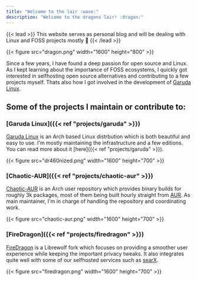 ```yaml
---
title: "Welcome to the lair :wave:"
description: "Welcome to the dragons lair! :dragon:"
---
```


{{< lead >}}
This website serves as personal blog and will be dealing with Linux and FOSS projects mostly :eagle:
{{< /lead >}}

{{< figure src="dragon.png" width="1600" height="800" >}}

Since a few years, I have found a deep passion for open source and Linux. As I kept learning about the importance of FOSS ecosystems, I quickly got interested in selfhosting open source alternatives and contributing to a few projects myself. Thats also how I got involved in the development of [Garuda Linux](https://garudalinux.org).

## Some of the projects I maintain or contribute to:
### [Garuda Linux]({{< ref "projects/garuda" >}})

[Garuda Linux](https://garudalinux.org) is an Arch based Linux distrbution which is both beautiful and easy to use. I'm mostly maintaining the infrastructure and a few editions. You can read more about it [here]({{< ref "projects/garuda" >}}).

{{< figure src="dr460nized.png" width="1600" height="700" >}}

### [Chaotic-AUR]({{< ref "projects/chaotic-aur" >}})

[Chaotic-AUR](https://aur.chaotic.cx) is an Arch user repository which provides binary builds for roughly 3k packages, most of them being built hourly straight from [AUR](https://aur.archlinux.org). As main maintainer, I'm in charge of handling the repository and coordinating work. 

{{< figure src="chaotic-aur.png" width="1600" height="700" >}}

### [FireDragon]({{< ref "projects/firedragon" >}})

[FireDragon](https://github.com/dr460nf1r3/firedragon-browser) is a Librewolf fork which focuses on providing a smoother user experience while keeping the important privacy tweaks. It also integrates quite well with some of our selfhosted services such as [searX](https://searx.garudalinux.org).

{{< figure src="firedragon.png" width="1600" height="700" >}}

